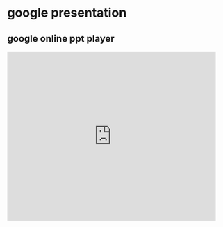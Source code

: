 # google presentation  


## google online ppt player


<iframe src="https://docs.google.com/presentation/d/1RPBwH5CAYhjW1wJsHrJDr7GEKt4Y3N1BL0Z1A-bhTEI/embed?start=true&loop=true&delayms=3000" frameborder="0" width="480" height="389" allowfullscreen="true" mozallowfullscreen="true" webkitallowfullscreen="true"></iframe>
